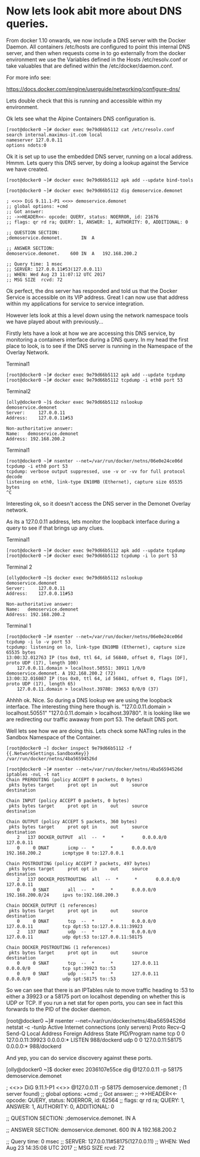 # Now lets look abit more about DNS queries.

From docker 1.10 onwards, we now include a DNS server with the Docker Daemon. All containers /etc/hosts are configured to point this internal DNS server, and then when requests come in to go externally from the docker environment we use the Variables defined in the Hosts /etc/resolv.conf or take valuables that are defined within the /etc/docker/daemon.conf. 

For more info see:

https://docs.docker.com/engine/userguide/networking/configure-dns/

Lets double check that this is running and accessible within my environment. 

Ok lets see what the Alpine Containers DNS configuration is.

``` 
[root@docker0 ~]# docker exec 9e79d66b5112 cat /etc/resolv.conf
search internal.maximus-it.com local
nameserver 127.0.0.11
options ndots:0
```

Ok it is set up to use the embedded DNS server, running on a local address. Hmmm. Lets query this DNS server, by doing a lookup against the Service we have created.

```
[root@docker0 ~]# docker exec 9e79d66b5112 apk add --update bind-tools

[root@docker0 ~]# docker exec 9e79d66b5112 dig demoservice.demonet

; <<>> DiG 9.11.1-P1 <<>> demoservice.demonet
;; global options: +cmd
;; Got answer:
;; ->>HEADER<<- opcode: QUERY, status: NOERROR, id: 21676
;; flags: qr rd ra; QUERY: 1, ANSWER: 1, AUTHORITY: 0, ADDITIONAL: 0

;; QUESTION SECTION:
;demoservice.demonet.		IN	A

;; ANSWER SECTION:
demoservice.demonet.	600	IN	A	192.168.200.2

;; Query time: 1 msec
;; SERVER: 127.0.0.11#53(127.0.0.11)
;; WHEN: Wed Aug 23 11:07:12 UTC 2017
;; MSG SIZE  rcvd: 72
```

Ok perfect, the dns server has responded and told us that the Docker Service is accessible on its VIP address. Great I can now use that address within my applications for service to service integration.

However lets look at this a level down using the network namespace tools we have played about with previously...

Firstly lets have a look at how we are accessing this DNS service, by monitoring a containers interface during a DNS query. In my head the first place to look, is to see if the DNS server is running in the Namespace of the Overlay Network. 

Terminal1
```
[root@docker0 ~]# docker exec 9e79d66b5112 apk add --update tcpdump
[root@docker0 ~]# docker exec 9e79d66b5112 tcpdump -i eth0 port 53
```

Terminal2
```
[olly@docker0 ~]$ docker exec 9e79d66b5112 nslookup demoservice.demonet
Server:		127.0.0.11
Address:	127.0.0.11#53

Non-authoritative answer:
Name:	demoservice.demonet
Address: 192.168.200.2
```

Terminal1
```
[root@docker0 ~]# nsenter --net=/var/run/docker/netns/06e0e24ce06d  tcpdump -i eth0 port 53
tcpdump: verbose output suppressed, use -v or -vv for full protocol decode
listening on eth0, link-type EN10MB (Ethernet), capture size 65535 bytes
^C
```

Interesting ok, so it doesn't access the DNS server in the Demonet Overlay network.

As its a 127.0.0.11 address, lets monitor the loopback interface during a query to see if that brings up any clues. 

Terminal1
```
[root@docker0 ~]# docker exec 9e79d66b5112 apk add --update tcpdump
[root@docker0 ~]# docker exec 9e79d66b5112 tcpdump -i lo port 53
```

Terminal 2
```
[olly@docker0 ~]$ docker exec 9e79d66b5112 nslookup demoservice.demonet
Server:		127.0.0.11
Address:	127.0.0.11#53

Non-authoritative answer:
Name:	demoservice.demonet
Address: 192.168.200.2
```

Terminal 1
```
[root@docker0 ~]# nsenter --net=/var/run/docker/netns/06e0e24ce06d  tcpdump -i lo -v port 53
tcpdump: listening on lo, link-type EN10MB (Ethernet), capture size 65535 bytes
13:00:32.012763 IP (tos 0x0, ttl 64, id 56840, offset 0, flags [DF], proto UDP (17), length 100)
    127.0.0.11.domain > localhost.50551: 38911 1/0/0 demoservice.demonet. A 192.168.200.2 (72)
13:00:32.016087 IP (tos 0x0, ttl 64, id 56841, offset 0, flags [DF], proto UDP (17), length 65)
    127.0.0.11.domain > localhost.39780: 39653 0/0/0 (37)
```

Ahhhh ok. Nice. So during a DNS lookup we are using the loopback interface. The interesting thing here though is. "127.0.0.11.domain > localhost.50551" "127.0.0.11.domain > localhost.39780". It is looking like we are redirecting our traffic awaway from port 53. The default DNS port. 

Well lets see how we are doing this. Lets check some NATing rules in the Sandbox Namespace of the Container.

```
[root@docker0 ~] docker inspect 9e79d66b5112 -f {{.NetworkSettings.SandboxKey}}
/var/run/docker/netns/4ba56594526d

[root@docker0 ~]# nsenter --net=/var/run/docker/netns/4ba56594526d iptables -nvL -t nat
Chain PREROUTING (policy ACCEPT 0 packets, 0 bytes)
 pkts bytes target     prot opt in     out     source               destination

Chain INPUT (policy ACCEPT 0 packets, 0 bytes)
 pkts bytes target     prot opt in     out     source               destination

Chain OUTPUT (policy ACCEPT 5 packets, 360 bytes)
 pkts bytes target     prot opt in     out     source               destination
    2   137 DOCKER_OUTPUT  all  --  *      *       0.0.0.0/0            127.0.0.11
    0     0 DNAT       icmp --  *      *       0.0.0.0/0            192.168.200.2        icmptype 8 to:127.0.0.1

Chain POSTROUTING (policy ACCEPT 7 packets, 497 bytes)
 pkts bytes target     prot opt in     out     source               destination
    2   137 DOCKER_POSTROUTING  all  --  *      *       0.0.0.0/0            127.0.0.11
    0     0 SNAT       all  --  *      *       0.0.0.0/0            192.168.200.0/24     ipvs to:192.168.200.3

Chain DOCKER_OUTPUT (1 references)
 pkts bytes target     prot opt in     out     source               destination
    0     0 DNAT       tcp  --  *      *       0.0.0.0/0            127.0.0.11           tcp dpt:53 to:127.0.0.11:39923
    2   137 DNAT       udp  --  *      *       0.0.0.0/0            127.0.0.11           udp dpt:53 to:127.0.0.11:58175

Chain DOCKER_POSTROUTING (1 references)
 pkts bytes target     prot opt in     out     source               destination
    0     0 SNAT       tcp  --  *      *       127.0.0.11           0.0.0.0/0            tcp spt:39923 to::53
    0     0 SNAT       udp  --  *      *       127.0.0.11           0.0.0.0/0            udp spt:58175 to::53
```


So we can see that there is an IPTables rule to move traffic heading to :53 to either a 39923 or a 58175 port on localhost depending on whether this is UDP or TCP. If you run a net stat for open ports, you can see in fact this forwards to the PID of  the docker daemon.

[root@docker0 ~]# nsenter --net=/var/run/docker/netns/4ba56594526d netstat -c -tunlp
Active Internet connections (only servers)
Proto Recv-Q Send-Q Local Address           Foreign Address         State       PID/Program name
tcp        0      0 127.0.0.11:39923        0.0.0.0:*               LISTEN      988/dockerd
udp        0      0 127.0.0.11:58175        0.0.0.0:*                           988/dockerd

And yep, you can do service discovery against these ports. 

[olly@docker0 ~]$ docker exec 2036107e55ce dig @127.0.0.11 -p 58175 demoservice.demonet

; <<>> DiG 9.11.1-P1 <<>> @127.0.0.11 -p 58175 demoservice.demonet
; (1 server found)
;; global options: +cmd
;; Got answer:
;; ->>HEADER<<- opcode: QUERY, status: NOERROR, id: 62564
;; flags: qr rd ra; QUERY: 1, ANSWER: 1, AUTHORITY: 0, ADDITIONAL: 0

;; QUESTION SECTION:
;demoservice.demonet.		IN	A

;; ANSWER SECTION:
demoservice.demonet.	600	IN	A	192.168.200.2

;; Query time: 0 msec
;; SERVER: 127.0.0.11#58175(127.0.0.11)
;; WHEN: Wed Aug 23 14:35:08 UTC 2017
;; MSG SIZE  rcvd: 72



